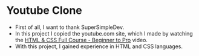# Youtube Clone

- First of all, I want to thank SuperSimpleDev. 
- In this project I copied the youtube.com site, which I made by watching the [HTML & CSS Full Course - Beginner to Pro]([https://www.youtube.com/watch?v=G3e-cpL7ofc&t=21685s](https://youtu.be/G3e-cpL7ofc?si=dpCcMGWMW6EgPd1D)) video. 
- With this project, I gained experience in HTML and CSS languages.
